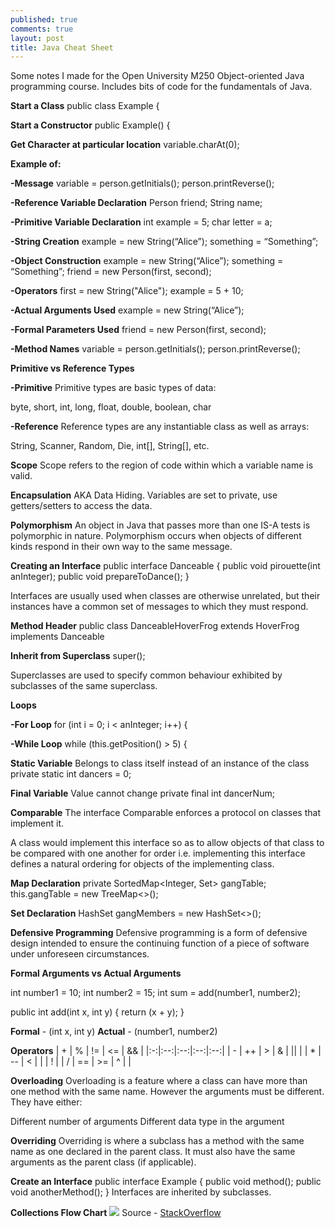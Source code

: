 ```yaml
---
published: true
comments: true
layout: post
title: Java Cheat Sheet
---
```


Some notes I made for the Open University M250 Object-oriented Java programming course. Includes bits of code for the fundamentals of Java.

**Start a Class**
public class Example {

**Start a Constructor**
public Example() {

**Get Character at particular location**
variable.charAt(0);

**Example of:**

**-Message**
variable = person.getInitials();
person.printReverse();

**-Reference Variable Declaration**
Person friend;
String name;

**-Primitive Variable Declaration**
int example = 5;
char letter = a;

**-String Creation**
example = new String(“Alice”);
something = “Something”;

**-Object Construction**
example = new String(“Alice”);
something = “Something”;
friend = new Person(first, second);

**-Operators**
first = new String("Alice");
example = 5 + 10;

**-Actual Arguments Used**
example = new String(“Alice”);

**-Formal Parameters Used**
friend = new Person(first, second);

**-Method Names**
variable = person.getInitials();
person.printReverse();


**Primitive vs Reference Types**

**-Primitive**
Primitive types are basic types of data:

byte, short, int, long, float, double, boolean, char

**-Reference**
Reference types are any instantiable class as well as arrays:

String, Scanner, Random, Die, int[], String[], etc.

**Scope**
Scope refers to the region of code within which a variable name is valid.

**Encapsulation**
AKA Data Hiding. Variables are set to private, use getters/setters to access the data.

**Polymorphism**
An object in Java that passes more than one IS-A tests is polymorphic in nature.
Polymorphism occurs when objects of different kinds respond in their own way to the same message.

**Creating an Interface**
public interface Danceable {
	public void pirouette(int anInteger);
	public void prepareToDance();
}

Interfaces are usually used when classes are otherwise unrelated, but their instances have a common set of messages to which they must respond.

**Method Header**
public class DanceableHoverFrog extends HoverFrog implements Danceable

**Inherit from Superclass**
super();

Superclasses are used to specify common behaviour exhibited by subclasses of the same superclass.

**Loops**

**-For Loop**
for (int i = 0; i < anInteger; i++) {

**-While Loop**
while (this.getPosition() > 5) {


**Static Variable**
Belongs to class itself instead of an instance of the class
private static int dancers = 0;

**Final Variable**
Value cannot change
private final int dancerNum;

**Comparable**
The interface Comparable enforces a protocol on classes that implement it.

A class would implement this interface so as to allow objects of that class to be compared with one another for order i.e. implementing this interface defines a natural ordering for objects of the implementing class.

**Map Declaration**
private SortedMap<Integer, Set<String>> gangTable;
this.gangTable = new TreeMap<>();

**Set Declaration**
HashSet<String> gangMembers = new HashSet<>();

**Defensive Programming**
Defensive programming is a form of defensive design intended to ensure the continuing function of a piece of software under unforeseen circumstances.


**Formal Arguments vs Actual Arguments**

int number1 = 10;
int number2 = 15;
int sum = add(number1, number2);

public int add(int x, int y) {
	return (x + y);
}

**Formal** - (int x, int y)
**Actual** - (number1, number2)

**Operators**
| + |  % | != | <= | && |
|:-:|:--:|:--:|:--:|:--:|
| - | ++ |  > |  & | || |
| * | -- |  < |  | |  ! |
| / | == | >= |  ^ |    |



**Overloading**
Overloading is a feature where a class can have more than one method with the same name. However the arguments must be different. They have either:

Different number of arguments
Different data type in the argument

**Overriding**
Overriding is where a subclass has a method with the same name as one declared in the parent class. It must also have the same arguments as the parent class (if applicable).

**Create an Interface**
public interface Example {
    public void method();
    public void anotherMethod();
}
Interfaces are inherited by subclasses.

**Collections Flow Chart**
![](https://i.stack.imgur.com/aSDsG.png)
Source - [StackOverflow](https://stackoverflow.com/questions/21974361/what-java-collection-should-i-use)

